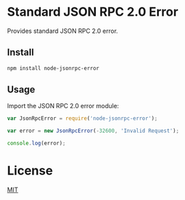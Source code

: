 # Standard JSON RPC 2.0 Error

Provides standard JSON RPC 2.0 error.

## Install
```bash
npm install node-jsonrpc-error
```

## Usage

Import the JSON RPC 2.0 error module:

```js
var JsonRpcError = require('node-jsonrpc-error');

var error = new JsonRpcError(-32600, 'Invalid Request');

console.log(error);
```

# License

[MIT](LICENSE)


